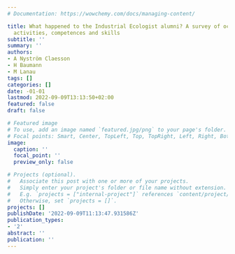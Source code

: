 ```yaml
---
# Documentation: https://wowchemy.com/docs/managing-content/

title: What happened to the Industrial Ecologist alumni? A survey of occupations,
  activities, competences and skills
subtitle: ''
summary: ''
authors:
- A Nyström Claesson
- H Baumann
- M Lanau
tags: []
categories: []
date: -01-01
lastmod: 2022-09-09T13:13:50+02:00
featured: false
draft: false

# Featured image
# To use, add an image named `featured.jpg/png` to your page's folder.
# Focal points: Smart, Center, TopLeft, Top, TopRight, Left, Right, BottomLeft, Bottom, BottomRight.
image:
  caption: ''
  focal_point: ''
  preview_only: false

# Projects (optional).
#   Associate this post with one or more of your projects.
#   Simply enter your project's folder or file name without extension.
#   E.g. `projects = ["internal-project"]` references `content/project/deep-learning/index.md`.
#   Otherwise, set `projects = []`.
projects: []
publishDate: '2022-09-09T11:13:47.931586Z'
publication_types:
- '2'
abstract: ''
publication: ''
---
```


